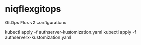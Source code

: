 # niqflexgitops
GitOps Flux v2 configurations 

kubectl apply -f authserver-kustomization.yaml
kubectl apply -f authserverx-kustomization.yaml
